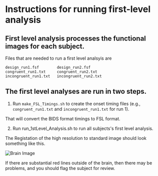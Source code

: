 # Instructions for running first-level analysis

## First level analysis processes the functional images for each subject.

Files that are needed to run a first level analsyis are

```
design_run1.fsf        design_run2.fsf
congruent_run1.txt     congruent_run2.txt
incongruent_run1.txt   incongruent_run2.txt
```

## The first level analyses are run in two steps.

1. Run ```make_FSL_Timings.sh``` to create the onset timing files (e.g., ```congruent_run1.txt``` and ```incongruent_run1.txt``` for run 1).

That will convert the BIDS format timings to FSL format.

2. Run run_1stLevel_Analysis.sh to run all subjects's first level
   analysis.

The Registation of the high resolution to standard image should look something
like this.

![Brain Image](highres2standard.png)

If there are substantial red lines outside of the brain, then there may
be problems, and you should flag the subject for review.

